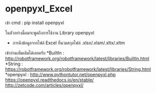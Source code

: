 # openpyxl_Excel
เข้า cmd : pip install openpyxl   

ในตัวอย่างนี้ผมจะพูดถึงการใช้งาน Library openpyxl
* การดึงข้อมูลจากไฟล์ Excel ที่นามสกุลไฟล์ .xlsx/.xlsm/.xltx/.xltm 

เข้าอ่านเพิ่มเติมได้เลยครับ
*BuiltIn : http://robotframework.org/robotframework/latest/libraries/BuiltIn.html
*String : https://robotframework.org/robotframework/latest/libraries/String.html
*openpyxl : http://www.pythontutor.net/openpyxl.php
           https://openpyxl.readthedocs.io/en/stable/
           http://zetcode.com/articles/openpyxl/
